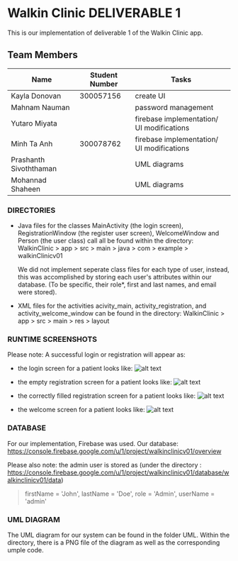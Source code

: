 ﻿# Walkin Clinic DELIVERABLE 1

This is our implementation of deliverable 1 of the Walkin Clinic app. 

## Team Members
| Name | Student Number | Tasks | 
| --- | --- | --- |
| Kayla Donovan | 300057156 | create UI |
| Mahnam Nauman |  | password management | 
| Yutaro Miyata |  | firebase implementation/ UI modifications |
| Minh Ta Anh | 300078762 | firebase implementation/ UI modifications |
| Prashanth Sivoththaman |  | UML diagrams |
| Mohannad Shaheen |  | UML diagrams |

### DIRECTORIES
- Java files for the classes MainActivity (the login screen), RegistrationWindow (the register user screen), WelcomeWindow and Person (the user class) call all be found within the directory:
	WalkinClinic > app > src > main > java > com > example > walkinClinicv01

    We did not implement seperate class files for each type of user, instead, this was accomplished by storing each user's attributes within our database.
    (To be specific, their role*, first and last names, and email were stored). 

- XML files for the activities acivity_main, activity_registration, and activity_welcome_window can be found in the directory:
	WalkinClinic > app > src > main > res > layout

### RUNTIME SCREENSHOTS
Please note:
A successful login or registration will appear as: 

- the login screen for a patient looks like:
![alt text](https://github.com/professor-forward/project-lab01-group7/blob/f/deliverable01/screenshots/activity_main..PNG)

- the empty registration screen for a patient looks like:
![alt text](https://github.com/professor-forward/project-lab01-group7/blob/f/deliverable01/screenshots/activity_registration.PNG)

- the correctly filled registration screen for a patient looks like:
![alt text](https://github.com/professor-forward/project-lab01-group7/blob/f/deliverable01/screenshots/activity_registration_filled.PNG)

- the welcome screen for a patient looks like:
![alt text](https://github.com/professor-forward/project-lab01-group7/blob/f/deliverable01/screenshots/activity_welcome_window.PNG)

### DATABASE
For our implementation, Firebase was used.
Our database: https://console.firebase.google.com/u/1/project/walkinclinicv01/overview

Please also note: the admin user is stored as 
(under the directory : https://console.firebase.google.com/u/1/project/walkinclinicv01/database/walkinclinicv01/data)
> firstName = 'John',
> lastName = 'Doe',
> role = 'Admin',
> userName = 'admin'

### UML DIAGRAM
The UML diagram for our system can be found in the folder UML. Within the directory, there is a PNG file of the diagram as well as the corresponding umple code.
